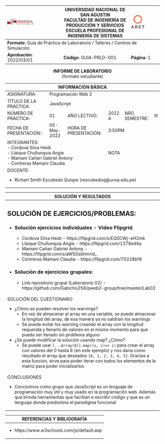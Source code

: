 <div align="center">
<table>
    <theader>
        <tr>
            <td><img src="https://github.com/rescobedoq/pw2/blob/main/epis.png?raw=true" alt="EPIS" style="width:50%; height:auto"/></td>
            <th>
                <span style="font-weight:bold;">UNIVERSIDAD NACIONAL DE SAN AGUSTIN</span><br />
                <span style="font-weight:bold;">FACULTAD DE INGENIERÍA DE PRODUCCIÓN Y SERVICIOS</span><br />
                <span style="font-weight:bold;">ESCUELA PROFESIONAL DE INGENIERÍA DE SISTEMAS</span>
            </th>
            <td><img src="https://github.com/rescobedoq/pw2/blob/main/abet.png?raw=true" alt="ABET" style="width:50%; height:auto"/></td>
        </tr>
    </theader>
    <tbody>
        <tr><td colspan="3"><span style="font-weight:bold;">Formato</span>: Guía de Práctica de Laboratorio / Talleres / Centros de Simulación</td></tr>
        <tr><td><span style="font-weight:bold;">Aprobación</span>:  2022/03/01</td><td><span style="font-weight:bold;">Código</span>: GUIA-PRLD-001</td><td><span style="font-weight:bold;">Página</span>: 1</td></tr>
    </tbody>
</table>
</div>

<div align="center">
<span style="font-weight:bold;">INFORME DE LABORATORIO</span><br />
<span>(formato estudiante)</span>
</div>


<table>
<theader>
<tr><th colspan="6">INFORMACIÓN BÁSICA</th></tr>
</theader>
<tbody>
<tr><td>ASIGNATURA:</td><td colspan="5">Programación Web 2</td></tr>
<tr><td>TÍTULO DE LA PRÁCTICA:</td><td colspan="5">JavaScript</td></tr>
<tr>
<td>NÚMERO DE PRÁCTICA:</td><td>01</td><td>AÑO LECTIVO:</td><td>2022 A</td><td>NRO. SEMESTRE:</td><td>III</td>
</tr>
<tr>
<td>FECHA DE PRESENTACIÓN::</td><td>05-May-2022</td><td>HORA DE PRESENTACIÓN:</td><td colspan="3">3:50PM</td>
</tr>
  <tr>
    <td colspan="3">INTEGRANTES: <br/>
    - Cordova Silva Heidi<br/>
    - Llaique Chullunquia Angie<br/>
    - Mamani Cañari Gabriel Antony<br/>
    - Contreras Mamani Claudia     
    </td>
    <td>NOTA</td><td colspan="3"></td>
  </tr>

<tr><td colspan="6">DOCENTE:
<ul>
<li>Richart Smith Escobedo Quispe (rescobedoq@unsa.edu.pe)</li>
</ul>
</td>
</<tr>
</tdbody>
</table>

<table>
<theader>
<tr><th colspan="6">SOLUCIÓN Y RESULTADOS</th></tr>
</theader>
<tbody>

<tr><td colspan="6"><h2>SOLUCIÓN DE EJERCICIOS/PROBLEMAS:</h2>
<ul>
 <li><h3>Solución ejercicios individuales - Video Flipgrid</h3>
    <ul>
        <li>Cordova Silva Heidi - https://flipgrid.com/s/EQSCWj-eH2mk</li>
        <li>Llaique Chullunquia Angie - https://flipgrid.com/1378ed4a</li>
        <li>Mamani Cañari Gabriel Antony - https://flipgrid.com/s/aWSGsbhmrid_</li>
        <li>Contreras Mamani Claudia - https://flipgrid.com/70228bf8</li>
     </ul>
 </li>
 <li>
    <h3>Solución de ejercicios grupales: </h3>
     <ul>
        <li>Link repositorio grupal (Laboratorio 02) - https://github.com/Gabicho258/pweb2-group/tree/master/Lab02</li>
    </ul>
    </li>
</ul>
</td>
</<tr>
  <tr><td colspan="6">SOLUCIÓN DEL CUESTIONARIO
<ul>
<li>¿Cómo se pueden resolver los warnings?
    <ul>
        <li>En vez de almacenar el array en una variable, se puede almacenar la longitud del array, de esa manera ya no saldrian los warnings</li>
        <li>Se puede evitar los warning creando el array con la longitud requerida y llenarlo de valores en el mismo momento para que pueda ser iterado sin problema alguno</li>       
    </ul>
</li>
<li>¿Se puede modificar la solución usando map? ¿Cómo?
    <ul>
        <li>Se puede usar <code>[...Array(6)].map((x, i)=> i)</code> para crear el array con valores del 0 hasta 6 (en este ejemplo) y nos daría como resultado el array que deseados <code>[0, 1, 2, 3, 4, 5]</code>. Gracias a esta funcion, sirve para poder iterar con todos los elementos de la matriz para poder inicializarlos </li>
    </ul>
</li>
</ul>
</td>
</<tr>
    <tr><td colspan="6">CONCLUSIONES
<ul>
<li>Concluimos como grupo que JavaScript es un lenguaje de programación muy útil y muy usado en la programación web. Además que brinda herramientas que facilitan e escribir código y que es un lenguaje donde predomina el paradigma funcional</li>
</ul>
</td>
</<tr>
</tdbody>
</table>

<table>
<theader>
<tr><th colspan="6">REFERENCIAS Y BIBLIOGRAFÍA</th></tr>
</theader>
<tbody>

<tr><td colspan="6">
    <ul>
        <li>
           https://www.w3schools.com/js/default.asp
        </li>
    </ul>
    
    
</td>

</tdbody>
</table>
